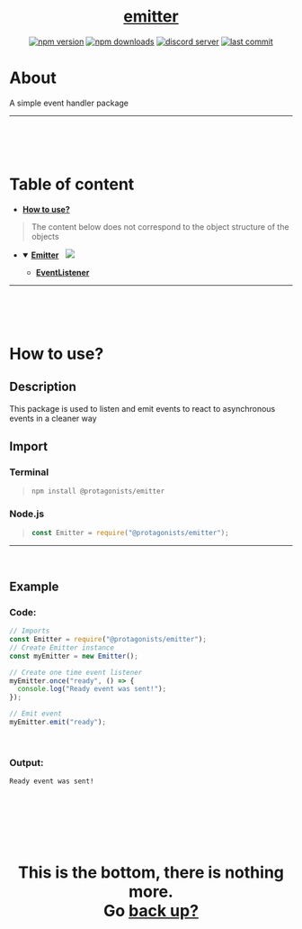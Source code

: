 <div id="top" align="center">

<h1><a href="https://github.com/ThePywon/emitter">emitter</a></h1>
 
[![npm version](https://img.shields.io/npm/v/@protagonists/emitter)](https://npmjs.com/package/@protagonists/emitter)
[![npm downloads](https://img.shields.io/npm/dt/@protagonists/emitter)](https://npmjs.com/package/@protagonists/emitter)
[![discord server](https://img.shields.io/discord/937758194736955443?logo=discord&logoColor=white)](https://discord.gg/cwhj3EgqGP)
[![last commit](https://img.shields.io/github/last-commit/ThePywon/emitter)](https://github.com/ThePywon/emitter)
 
</div>



# About

A simple event handler package

---

<br/><br/><br/>



# Table of content

* [**How to use?**](#how-to-use)

> The content below does not correspond to the object structure of the objects

* <details open><summary><a href="https://github.com/ThePywon/emitter/blob/main/documentation/Emitter.md"><b>Emitter</b></a> &nbsp; <img src="https://img.shields.io/badge/-Exported-cyan"/></summary>
  <p>

  * [**EventListener**](https://github.com/ThePywon/emitter/blob/main/documentation/EventListener.md)
    
  </p>
</details>

---

<br/><br/><br/>



# How to use?

## Description

This package is used to listen and emit events to react to asynchronous events in a cleaner way

## Import

### Terminal

> ```sh
> npm install @protagonists/emitter
> ```

### Node.js

> ```js
> const Emitter = require("@protagonists/emitter");
> ```

---



<br/>

## Example

### Code:

```js
// Imports
const Emitter = require("@protagonists/emitter");
// Create Emitter instance
const myEmitter = new Emitter();

// Create one time event listener
myEmitter.once("ready", () => {
  console.log("Ready event was sent!");
});

// Emit event
myEmitter.emit("ready");
```

<br/>

### Output:

```
Ready event was sent!
```

<br/><br/><br/><br/><br/>

<h1 align="center">This is the bottom, there is nothing more.<br/>
Go <a href="#top">back up?</a></h1>
